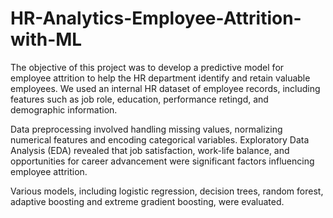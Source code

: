 # HR-Analytics-Employee-Attrition-with-ML

The objective of this project was to develop a predictive model for employee attrition to help the HR department identify and retain valuable employees. We used an internal HR dataset of employee records, including features such as job role, education, performance retingd, and demographic information.

Data preprocessing involved handling missing values, normalizing numerical features and encoding categorical variables. Exploratory Data Analysis (EDA) revealed that job satisfaction, work-life balance, and opportunities for career advancement were significant factors influencing employee attrition.

Various models, including logistic regression, decision trees, random forest, adaptive boosting and extreme gradient boosting, were evaluated.
